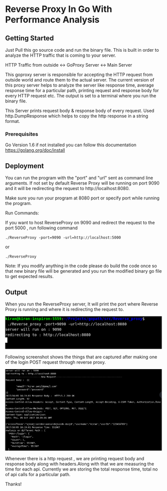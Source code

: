 

# Reverse Proxy In Go With Performance Analysis

## Getting Started

Just Pull this go source code and run the binary file. This is built in order to analyze the HTTP traffic that is coming to your server.

HTTP Traffic from outside <-> GoProxy Server <-> Main Server

This goproxy server is responsible for accepting the HTTP request from outside world and route them to the actual server. The current version of this proxy server helps to analyze the server like response time, average response time for a particular path, printing request and response body for every HTTP request etc. The output is set to a terminal where you run the binary file.

This Server prints request body & response body of every request. Used http.DumpResponse which helps to copy the http response in a string format.

### Prerequisites

Go Version 1.6
if not installed you can follow this documentation https://golang.org/doc/install

## Deployment
You can run the program with the "port" and "url" sent as command line arguments. If not set by default Reverse Proxy will be running on port 9090 and it will be redirecting the request to http://localhost:8080.

Make sure you run your program at 8080 port or specify port while running the program.

Run Commands:

If you want to host ReverseProxy on 9090 and redirect the request to the port 5000 , run following command

```
./ReverseProxy -port=9090 -url=http://localhost:5000
```
or

```
./ReverseProxy
```

Note: If you modify anything in the code please do build the code once so that new binary file will be generated and you run the modified binary go file to get expected results.

## Output

When you run the ReverseProxy server, It will print the port where Reverse Proxy is running and where it is redirecting the request to.

![picture](images/server-running.png)

Following screenshot shows the things that are captured after making one of the login POST request through reverse proxy.

![picture](images/request-analysis.png)


Whenever there is a http request , we are printing request body and response body along with headers.Along with that we are measuring the time for each api. Currently we are storing the total response time, total no of api calls for a particular path.

Thanks!
